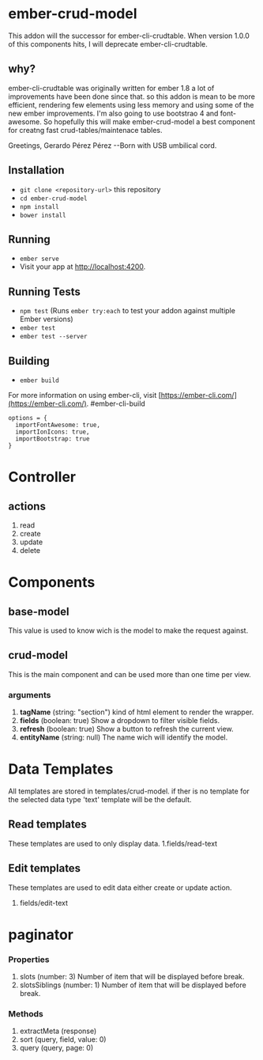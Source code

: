 # ember-crud-model

This addon will the successor for ember-cli-crudtable. When version 1.0.0 of this components hits, I will deprecate ember-cli-crudtable.

## why?
ember-cli-crudtable was originally written for ember 1.8 a lot of improvements have been done since that.
so this addon is mean to be more efficient, rendering few elements using less memory and using some of the new ember improvements.
I'm also going to use bootstrao 4 and font-awesome.
So hopefully this will make ember-crud-model a best component for creatng fast crud-tables/maintenace tables.

Greetings,
Gerardo Pérez Pérez
--Born with USB umbilical cord.

## Installation

* `git clone <repository-url>` this repository
* `cd ember-crud-model`
* `npm install`
* `bower install`

## Running

* `ember serve`
* Visit your app at [http://localhost:4200](http://localhost:4200).

## Running Tests

* `npm test` (Runs `ember try:each` to test your addon against multiple Ember versions)
* `ember test`
* `ember test --server`

## Building

* `ember build`

For more information on using ember-cli, visit [https://ember-cli.com/](https://ember-cli.com/).
#ember-cli-build
```
options = {
  importFontAwesome: true,
  importIonIcons: true,
  importBootstrap: true
}
```
# Controller
## actions
1. read
1. create
1. update
1. delete
 
# Components
## base-model
This value is used to know wich is the model to make the request against.
## crud-model
This is the main component and can be used more than one time per view.
### arguments
1. **tagName** (string: "section") kind of html element to render the wrapper.
1. **fields** (boolean: true) Show a dropdown to filter visible fields.
1. **refresh** (boolean: true) Show a button to refresh the current view.
1. **entityName** (string: null) The name wich will identify the model.

# Data Templates
All templates are stored in templates/crud-model. if ther is no template for the selected data type 'text' template will be the default.
## Read templates
These templates are used to only display data.
1.fields/read-text

## Edit templates
These templates are used to edit data either create or update action.
1. fields/edit-text

# paginator
### Properties
1. slots (number: 3) Number of item that will be displayed before break.
1. slotsSiblings (number: 1) Number of item that will be displayed before break.
### Methods
1. extractMeta (response)
1. sort (query, field, value: 0)
1. query (query, page: 0)
